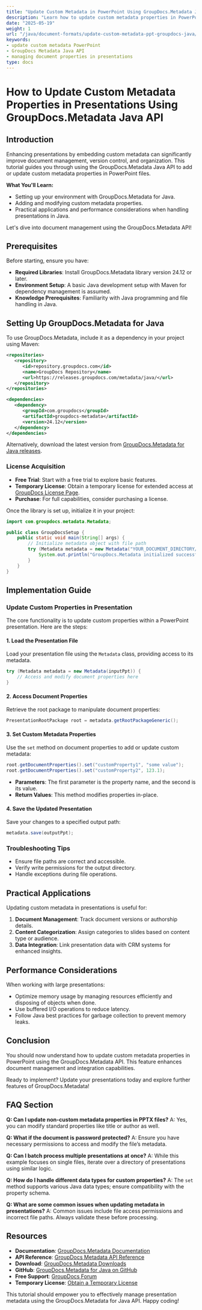 ```yaml
---
title: "Update Custom Metadata in PowerPoint Using GroupDocs.Metadata Java API"
description: "Learn how to update custom metadata properties in PowerPoint presentations using the GroupDocs.Metadata Java API. Enhance document management and integrate with your systems."
date: "2025-05-19"
weight: 1
url: "/java/document-formats/update-custom-metadata-ppt-groupdocs-java/"
keywords:
- update custom metadata PowerPoint
- GroupDocs Metadata Java API
- managing document properties in presentations
type: docs
---
```

# How to Update Custom Metadata Properties in Presentations Using GroupDocs.Metadata Java API

## Introduction

Enhancing presentations by embedding custom metadata can significantly improve document management, version control, and organization. This tutorial guides you through using the GroupDocs.Metadata Java API to add or update custom metadata properties in PowerPoint files.

**What You'll Learn:**
- Setting up your environment with GroupDocs.Metadata for Java.
- Adding and modifying custom metadata properties.
- Practical applications and performance considerations when handling presentations in Java.

Let's dive into document management using the GroupDocs.Metadata API!

## Prerequisites

Before starting, ensure you have:
- **Required Libraries**: Install GroupDocs.Metadata library version 24.12 or later.
- **Environment Setup**: A basic Java development setup with Maven for dependency management is assumed.
- **Knowledge Prerequisites**: Familiarity with Java programming and file handling in Java.

## Setting Up GroupDocs.Metadata for Java

To use GroupDocs.Metadata, include it as a dependency in your project using Maven:

```xml
<repositories>
   <repository>
      <id>repository.groupdocs.com</id>
      <name>GroupDocs Repository</name>
      <url>https://releases.groupdocs.com/metadata/java/</url>
   </repository>
</repositories>

<dependencies>
   <dependency>
      <groupId>com.groupdocs</groupId>
      <artifactId>groupdocs-metadata</artifactId>
      <version>24.12</version>
   </dependency>
</dependencies>
```

Alternatively, download the latest version from [GroupDocs.Metadata for Java releases](https://releases.groupdocs.com/metadata/java/).

### License Acquisition
- **Free Trial**: Start with a free trial to explore basic features.
- **Temporary License**: Obtain a temporary license for extended access at [GroupDocs License Page](https://purchase.groupdocs.com/temporary-license).
- **Purchase**: For full capabilities, consider purchasing a license.

Once the library is set up, initialize it in your project:

```java
import com.groupdocs.metadata.Metadata;

public class GroupDocsSetup {
    public static void main(String[] args) {
        // Initialize metadata object with file path
        try (Metadata metadata = new Metadata("YOUR_DOCUMENT_DIRECTORY/presentation.pptx")) {
            System.out.println("GroupDocs.Metadata initialized successfully.");
        }
    }
}
```

## Implementation Guide

### Update Custom Properties in Presentation

The core functionality is to update custom properties within a PowerPoint presentation. Here are the steps:

#### 1. Load the Presentation File
Load your presentation file using the `Metadata` class, providing access to its metadata.

```java
try (Metadata metadata = new Metadata(inputPpt)) {
    // Access and modify document properties here
}
```

#### 2. Access Document Properties
Retrieve the root package to manipulate document properties:

```java
PresentationRootPackage root = metadata.getRootPackageGeneric();
```

#### 3. Set Custom Metadata Properties
Use the `set` method on document properties to add or update custom metadata:

```java
root.getDocumentProperties().set("customProperty1", "some value");
root.getDocumentProperties().set("customProperty2", 123.1);
```
- **Parameters**: The first parameter is the property name, and the second is its value.
- **Return Values**: This method modifies properties in-place.

#### 4. Save the Updated Presentation
Save your changes to a specified output path:

```java
metadata.save(outputPpt);
```

### Troubleshooting Tips
- Ensure file paths are correct and accessible.
- Verify write permissions for the output directory.
- Handle exceptions during file operations.

## Practical Applications
Updating custom metadata in presentations is useful for:
1. **Document Management**: Track document versions or authorship details.
2. **Content Categorization**: Assign categories to slides based on content type or audience.
3. **Data Integration**: Link presentation data with CRM systems for enhanced insights.

## Performance Considerations
When working with large presentations:
- Optimize memory usage by managing resources efficiently and disposing of objects when done.
- Use buffered I/O operations to reduce latency.
- Follow Java best practices for garbage collection to prevent memory leaks.

## Conclusion
You should now understand how to update custom metadata properties in PowerPoint using the GroupDocs.Metadata API. This feature enhances document management and integration capabilities.

Ready to implement? Update your presentations today and explore further features of GroupDocs.Metadata!

## FAQ Section
**Q: Can I update non-custom metadata properties in PPTX files?**
A: Yes, you can modify standard properties like title or author as well.

**Q: What if the document is password protected?**
A: Ensure you have necessary permissions to access and modify the file’s metadata.

**Q: Can I batch process multiple presentations at once?**
A: While this example focuses on single files, iterate over a directory of presentations using similar logic.

**Q: How do I handle different data types for custom properties?**
A: The `set` method supports various Java data types; ensure compatibility with the property schema.

**Q: What are some common issues when updating metadata in presentations?**
A: Common issues include file access permissions and incorrect file paths. Always validate these before processing.

## Resources
- **Documentation**: [GroupDocs.Metadata Documentation](https://docs.groupdocs.com/metadata/java/)
- **API Reference**: [GroupDocs Metadata API Reference](https://reference.groupdocs.com/metadata/java/)
- **Download**: [GroupDocs.Metadata Downloads](https://releases.groupdocs.com/metadata/java/)
- **GitHub**: [GroupDocs.Metadata for Java on GitHub](https://github.com/groupdocs-metadata/GroupDocs.Metadata-for-Java)
- **Free Support**: [GroupDocs Forum](https://forum.groupdocs.com/c/metadata/)
- **Temporary License**: [Obtain a Temporary License](https://purchase.groupdocs.com/temporary-license)

This tutorial should empower you to effectively manage presentation metadata using the GroupDocs.Metadata for Java API. Happy coding!

